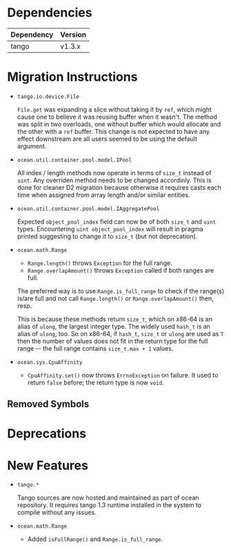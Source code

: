Dependencies
============

Dependency | Version
-----------|---------
tango      | v1.3.x

Migration Instructions
======================

* `tango.io.device.File`

  `File.get` was expanding a slice without taking it by `ref`, which might cause one
  to believe it was reusing buffer when it wasn't. The method was split in two overloads,
  one without buffer which would allocate and the other with a `ref` buffer. This change
  is not expected to have any effect downstream are all users seemed to be using the default
  argument.

* `ocean.util.container.pool.model.IPool`

  All index / length methods now operate in terms of `size_t` instead of `uint`.
  Any overriden method needs to be changed accordinly. This is done for cleaner D2
  migration because otherwise it requires casts each time when assigned from
  array length and/or similar entities.

* `ocean.util.container.pool.model.IAggregatePool`

  Expected `object_pool_index` field can now be of both `size_t` and `uint`
  types. Encountering `uint object_pool_index` will result in pragma printed
  suggesting to change it to `size_t` (but not deprecation).

* `ocean.math.Range`

  - `Range.length()` throws `Exception` for the full range.
  - `Range.overlapAmount()` throws `Exception` called if both ranges are full.

  The preferred way is to use `Range.is_full_range` to check if the range(s)
  is/are full and not call `Range.length()` or `Range.overlapAmount()` then,
  resp.

  This is because these methods return `size_t`, which on x86-64 is an alias of
  `ulong`, the largest integer type. The widely used `hash_t` is an alias of
  `ulong`, too. So on x86-64, if `hash_t`, `size_t` or `ulong` are used as `T`
  then the number of values does not fit in the return type for the full range
  -- the full range contains `size_t.max + 1` values.

* `ocean.sys.CpuAffinity`

  - `CpuAffinity.set()` now throws `ErrnoException` on failure. It used to
    return `false` before; the return type is now `void`.

Removed Symbols
---------------

Deprecations
============

New Features
============

* `tango.*`

  Tango sources are now hosted and maintained as part of ocean repository.
  It requires tango 1.3 runtime installed in the system to compile without
  any issues.

* `ocean.math.Range`

  - Added `isFullRange()` and `Range.is_full_range`.
